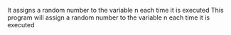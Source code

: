 It assigns a random number to the variable n each time it is executed
This program will assign a random number to the variable n each time it is executed
